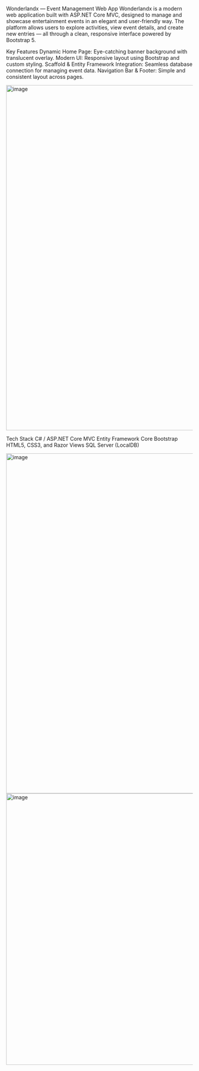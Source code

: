 Wonderlandx — Event Management Web App
Wonderlandx is a modern web application built with ASP.NET Core MVC, designed to manage and showcase entertainment events in an elegant and user-friendly way.
The platform allows users to explore activities, view event details, and create new entries — all through a clean, responsive interface powered by Bootstrap 5.

Key Features
Dynamic Home Page: Eye-catching banner background with translucent overlay.
Modern UI: Responsive layout using Bootstrap and custom styling.
Scaffold & Entity Framework Integration: Seamless database connection for managing event data.
Navigation Bar & Footer: Simple and consistent layout across pages.


<img width="1914" height="931" alt="image" src="https://github.com/user-attachments/assets/81d35bdc-ce59-4741-8281-8b98e533aaac" />


Tech Stack
C# / ASP.NET Core MVC
Entity Framework Core
Bootstrap 
HTML5, CSS3, and Razor Views
SQL Server (LocalDB)

<img width="1898" height="917" alt="image" src="https://github.com/user-attachments/assets/c5761a7b-5b2b-40d9-a98e-ffad3c59203e" />

<img width="1866" height="732" alt="image" src="https://github.com/user-attachments/assets/07ee933f-ac08-4822-a76d-f4c189bf1b3c" />


